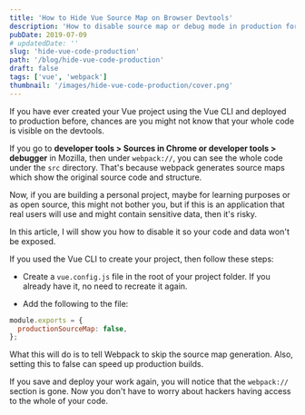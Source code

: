 ```yaml
---
title: 'How to Hide Vue Source Map on Browser Devtools'
description: 'How to disable source map or debug mode in production for Vue.js applications'
pubDate: 2019-07-09
# updatedDate: ''
slug: 'hide-vue-code-production'
path: '/blog/hide-vue-code-production'
draft: false
tags: ['vue', 'webpack']
thumbnail: '/images/hide-vue-code-production/cover.png'
---
```


If you have ever created your Vue project using the Vue CLI and deployed to production before, chances are you might not know that your whole code is visible on the devtools.

If you go to **developer tools > Sources in Chrome or developer tools > debugger** in Mozilla, then under `webpack://`, you can see the whole code under the `src` directory. That's because webpack generates source maps which show the original source code and structure.

Now, if you are building a personal project, maybe for learning purposes or as open source, this might not bother you, but if this is an application that real users will use and might contain sensitive data, then it's risky.

In this article, I will show you how to disable it so your code and data won't be exposed.

If you used the Vue CLI to create your project, then follow these steps:

- Create a `vue.config.js` file in the root of your project folder. If you already have it, no need to recreate it again.

- Add the following to the file:

```js
module.exports = {
  productionSourceMap: false,
};
```

What this will do is to tell Webpack to skip the source map generation. Also, setting this to false can speed up production builds.

If you save and deploy your work again, you will notice that the `webpack://` section is gone. Now you don't have to worry about hackers having access to the whole of your code.
